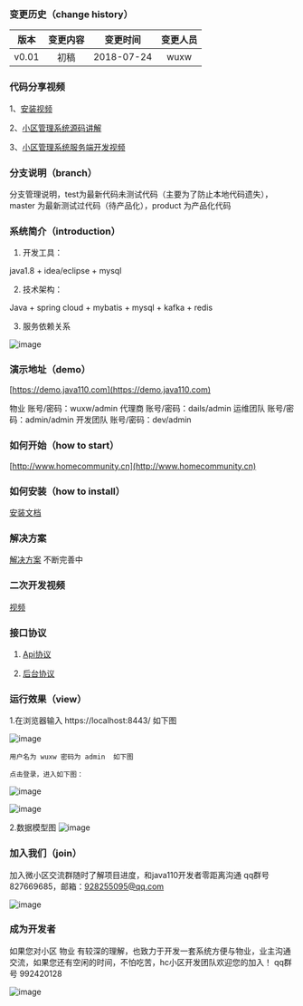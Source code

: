 ### 变更历史（change history）
版本|变更内容|变更时间|变更人员
:-: | :-: | :-: | :-:
v0.01|初稿|2018-07-24|wuxw

### 代码分享视频

1、[安装视频](http://www.iqiyi.com/w_19s9dzcnp9.html)

2、[小区管理系统源码讲解](http://www.iqiyi.com/w_19s7u6le2p.html#vfrm=16-1-1-1)

3、[小区管理系统服务端开发视频](http://www.iqiyi.com/w_19s7omicex.html#curid=38432723509_ef5ddb9c572fa848bcdd80f193d78eeb)

### 分支说明（branch）

分支管理说明，test为最新代码未测试代码（主要为了防止本地代码遗失），master 为最新测试过代码（待产品化），product 为产品化代码

### 系统简介（introduction）
1. 开发工具：

java1.8 + idea/eclipse + mysql 

2. 技术架构：

Java + spring cloud + mybatis + mysql + kafka + redis

3. 服务依赖关系

![image](dependencies.png)

### 演示地址（demo）

[https://demo.java110.com](https://demo.java110.com)

物业 账号/密码：wuxw/admin
代理商 账号/密码：dails/admin
运维团队 账号/密码：admin/admin
开发团队 账号/密码：dev/admin

### 如何开始（how to start）

[http://www.homecommunity.cn](http://www.homecommunity.cn)

### 如何安装（how to install）

[安装文档](http://www.homecommunity.cn/document/#/start/dev_install)

### 解决方案

[解决方案](https://docs.qq.com/doc/DQW9XWW50R3NjWmN6) 不断完善中

### 二次开发视频

[视频](http://www.homecommunity.cn/document/#/start/vedio)

### 接口协议

1. [Api协议](http://www.homecommunity.cn/document/#/api/user/register)

2. [后台协议](http://www.homecommunity.cn/document/#/dictionary)

### 运行效果（view）
1.在浏览器输入 https://localhost:8443/ 如下图

![image](WebService/doc/img/login.png)

    用户名为 wuxw 密码为 admin  如下图

    点击登录，进入如下图：
    
![image](WebService/doc/img/staff.png)

![image](WebService/doc/img/community.png)

2.数据模型图
![image](dataModel.png)

### 加入我们（join）

加入微小区交流群随时了解项目进度，和java110开发者零距离沟通 qq群号 827669685，邮箱：928255095@qq.com

![image](MicroCommunity_qq.png)

### 成为开发者

如果您对小区 物业 有较深的理解，也致力于开发一套系统方便与物业，业主沟通交流，如果您还有空闲的时间，不怕吃苦，hc小区开发团队欢迎您的加入！
qq群号 992420128

![image](join_me.JPG)


